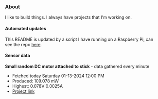 ### About
I like to build things. I always have projects that I'm working on.

#### Automated updates
This README is updated by a script I have running on a Raspberry Pi, can see the repo [here](https://github.com/jdc-cunningham/raspi-git-repo-updater).

#### Sensor data


**Small random DC motor attached to stick** - data gathered every minute
- Fetched today Saturday 01-13-2024 12:00 PM
- Produced: 109.078 mW
- Highest: 0.078V 0.0025A
- [Project link](https://github.com/jdc-cunningham/turbine-raspi)